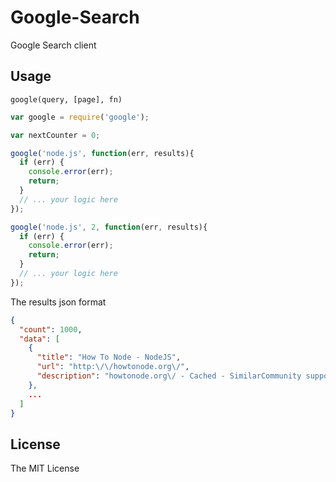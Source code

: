 # Google-Search

Google Search client

## Usage

    google(query, [page], fn)

```javascript
var google = require('google');

var nextCounter = 0;

google('node.js', function(err, results){
  if (err) {
    console.error(err);
    return;
  } 
  // ... your logic here
});

google('node.js', 2, function(err, results){
  if (err) {
    console.error(err);
    return;
  } 
  // ... your logic here
});
```

The results json format

```json
{
  "count": 1000,
  "data": [
    {
      "title": "How To Node - NodeJS",
      "url": "http:\/\/howtonode.org\/",
      "description": "howtonode.org\/ - Cached - SimilarCommunity supported blog, teaches about the various tasks and fundamental   concepts to write effective code."
    },
    ...
  ]
}
```

## License
 
The MIT License